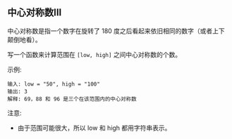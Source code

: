 ## 中心对称数III

中心对称数是指一个数字在旋转了 180 度之后看起来依旧相同的数字（或者上下颠倒地看）。

写一个函数来计算范围在 `[low, high]` 之间中心对称数的个数。

示例:

```
输入: low = "50", high = "100"
输出: 3
解释: 69，88 和 96 是三个在该范围内的中心对称数
```

注意:

* 由于范围可能很大，所以 low 和 high 都用字符串表示。